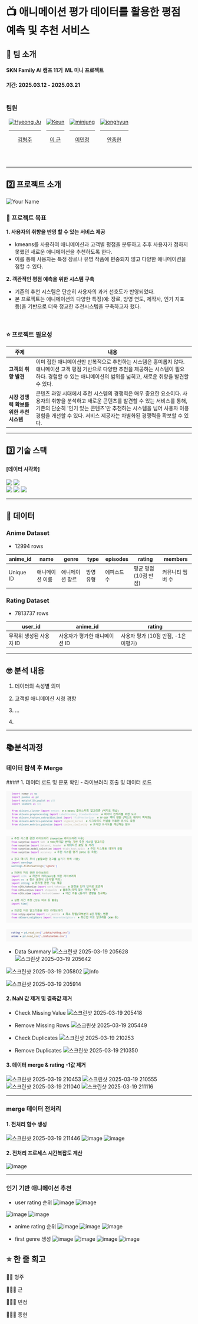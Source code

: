 # 📺 애니메이션 평가 데이터를 활용한 평점 예측 및 추천 서비스

## 👤 팀 소개
#### SKN Family AI 캠프 11기  ML 미니 프로젝트 <br/>
#### 기간: 2025.03.12 - 2025.03.21 <br/><br/>

### 팀원
<table>
  <thead>
    <td align="center">
      <a href="https://github.com/KimHyeongJu">
        <img src="https://github.com/Kim-Hyeong-Ju.png" width="150" alt="Hyeong Ju"/><br /><hr/>
        김형주
      </a><br />
    </td>
    <td align="center">
      <a href="https://github.com/REROUN">
        <img src="https://github.com/REROUN.png" width="150" alt="Keun"/><br /><hr/>
        이 근
      </a><br />
    </td>
    <td align="center">
      <a href="https://github.com/minjung2266">
        <img src="https://github.com/minjung2266.png" width="150" alt="minjung"/><br /><hr/>
        이민정
      </a><br />
    </td>
    <td align="center">
      <a href="https://github.com/hyunahn23">
        <img src="https://github.com/hyunahn23.png" width="150" alt="jonghyun"/><br /><hr/>
        안종현
      </a><br />
    </td>
  </thead>
</table>

<br/><br/>
<hr>

## 2️⃣ 프로젝트 소개
![Your Name](https://github.com/user-attachments/assets/6921be0b-0fb6-4592-8dd4-f8eedf11f68a)


### 📖 프로젝트 목표
**1. 사용자의 취향을 반영 할 수 있는 서비스 제공**

- kmeans를 사용하여 애니메이션과 고객별 평점을 분류하고 추후 사용자가 접하지 못했던 새로운 애니메이션을 추천하도록 한다.
- 이를 통해 사용자는 특정 장르나 유명 작품에 편중되지 않고 다양한 애니메이션을 접할 수 있다.

**2. 객관적인 평점 예측을 위한 시스템 구축**

- 기존의 추천 시스템은 단순히 사용자의 과거 선호도가 반영되었다.
- 본 프로젝트는 애니메이션의 다양한 특징(예: 장르, 방영 연도, 제작사, 인기 지표 등)을 기반으로 더욱 정교한 추천시스템을 구축하고자 했다.
<br/>

### ⭐ 프로젝트 필요성
| **주제**                       | **내용**                                                                                   |
|---------------------------------|--------------------------------------------------------------------------------------------|
| **고객의 취향 발견**            | 이미 접한 애니메이션만 반복적으로 추천하는 시스템은 흥미롭지 않다. 애니메이션 고객 평점 기반으로 다양한 추천을 제공하는 시스템이 필요하다. 경험할 수 있는 애니메이션의 범위를 넓히고, 새로운 취향을 발견할 수 있다. |
| **시장 경쟁력 확보를 위한 추천 시스템** | 콘텐츠 과잉 시대에서 추천 시스템의 경쟁력은 매우 중요한 요소이다. 사용자의 취향을 분석하고 새로운 콘텐츠를 발견할 수 있는 서비스를 통해, 기존의 단순히 '인기 있는 콘텐츠'만 추천하는 시스템을 넘어 사용자 이용 경험을 개선할 수 있다. 서비스 제공자는 차별화된 경쟁력을 확보할 수 있다. |
<hr>

## 3️⃣ 기술 스택
#### [데이터 시각화]
<p>
  <img src="https://img.shields.io/badge/pandas-150458.svg?style=for-the-badge&logo=pandas&logoColor=white">
  <img src="https://img.shields.io/badge/matplotlib-0077B5.svg?style=for-the-badge&logo=matplotlib&logoColor=white"> <br>
  <img src="https://img.shields.io/badge/Python-14354C?style=for-the-badge&logo=python&logoColor=white"> 
  <img src= "https://img.shields.io/badge/numpy-%23013243.svg?style=for-the-badge&logo=numpy&logoColor=white">
  <img src= "https://img.shields.io/badge/surprise-%23013243.svg?style=for-the-badge&logo=surprise&logoColor=blue">
</p>

<hr>

## 🔎 데이터

### Anime Dataset
* 12994 rows

| anime_id  | name            | genre        | type    | episodes | rating | members |
|-----------|-----------------|--------------|---------|----------|--------|---------|
| Unique ID | 애니메이션 이름 | 애니메이션 장르 | 방영 유형 | 에피소드 수 | 평균 평점 (10점 만점) | 커뮤니티 멤버 수 |


### Rating Dataset
* 7813737 rows

| user_id  | anime_id | rating |
|----------|----------|--------|
| 무작위 생성된 사용자 ID | 사용자가 평가한 애니메이션 ID | 사용자 평가 (10점 만점, -1은 미평가) |


<hr>

## 🤓 분석 내용
1. 데이터의 속성별 의미<br>

2. 고객별 애니메이션 시청 경향

3. ...
4. 
<hr>

## 📚분석과정
<h3>데이터 탐색 후 Merge</h3>
#### 1. 데이터 로드 및 분포 확인
- 라이브러리 호출 및 데이터 로드

![라이브러리 호출 ](https://github.com/encore-SKN11/ML-8Team/blob/main/asset/%EB%9D%BC%EC%9D%B4%EB%B8%8C%EB%9F%AC%EB%A6%AC1.png)

![라이브러리 호출2](https://github.com/encore-SKN11/ML-8Team/blob/main/asset/%EB%9D%BC%EC%9D%B4%EB%B8%8C%EB%9F%AC%EB%A6%AC2.png)

![데이터로드](https://github.com/encore-SKN11/ML-8Team/blob/main/asset/data_load.png)

- Data Summary
![스크린샷 2025-03-19 205628](https://github.com/user-attachments/assets/ad3310d6-3fcc-479c-bd50-d85dd83948f2)
![스크린샷 2025-03-19 205642](https://github.com/user-attachments/assets/4aec8044-e9fd-4adc-afeb-9766082d93d5)

![스크린샷 2025-03-19 205802](https://github.com/user-attachments/assets/d22fcfd4-a3dd-499c-bc8a-a63035af5399)
![info](https://github.com/user-attachments/assets/5f1ffe67-af0a-486d-88ee-91bb7987d791)

![스크린샷 2025-03-19 205914](https://github.com/user-attachments/assets/59db429e-3daf-462c-8aa3-e0d228eea2bd)


#### 2. NaN 값 제거 및 결측값 제거
- Check Missing Value
![스크린샷 2025-03-19 205418](https://github.com/user-attachments/assets/ea545619-3850-4a64-a9eb-472cc40e74b5)

- Remove Missing Rows
![스크린샷 2025-03-19 205449](https://github.com/user-attachments/assets/1dff67de-b9e8-4a58-aa71-fb3f6ed39585)

- Check Duplicates
![스크린샷 2025-03-19 210253](https://github.com/user-attachments/assets/3d8a9b95-e339-43e7-9621-dbbded64ced4)

- Remove Duplicates
![스크린샷 2025-03-19 210350](https://github.com/user-attachments/assets/acdb686d-5b91-4ee9-8e9f-a1e48c18f8ed)

#### 3. 데이터 merge & rating -1값 제거 
![스크린샷 2025-03-19 210453](https://github.com/user-attachments/assets/9cb7d4b9-a10c-4063-9eb7-f21ef97cc2d4)
![스크린샷 2025-03-19 210555](https://github.com/user-attachments/assets/7d617a59-3530-46a7-941e-9bf6dd1ccf5c)
![스크린샷 2025-03-19 211040](https://github.com/user-attachments/assets/ffe670ed-6ad6-43ab-9d39-52692a1770be)
![스크린샷 2025-03-19 211116](https://github.com/user-attachments/assets/23ad0494-164d-4a78-859c-5e75063e4a1a)
<hr>

<h3>merge 데이터 전처리</h3>

#### 1. 전처리 함수 생성

![스크린샷 2025-03-19 211446](https://github.com/user-attachments/assets/1019d8d5-6bc9-4900-a155-ec95cd8e7f2f)
![image](https://github.com/user-attachments/assets/17e210df-726d-4fa8-9f2a-9e020b34c6fd)
![image](https://github.com/user-attachments/assets/b51bc43a-c491-4e95-8746-f862381b6dc7)

#### 2. 전처리 프로세스 시간복잡도 계산
![image](https://github.com/user-attachments/assets/8ec55253-e8da-4320-968f-367e928c4c83)

<hr>
<h3>인기 기반 애니메이션 추천</h3>

- user rating 순위
![image](https://github.com/user-attachments/assets/a9e78b95-bc1c-4add-a4ce-6768ce56348b)
![image](https://github.com/user-attachments/assets/4796b62c-707f-42fc-a42f-b2f75539cdbc)

![image](https://github.com/user-attachments/assets/5cb98be6-45d8-440f-ac75-293f7bcda3c4)
![image](https://github.com/user-attachments/assets/d3b9ea88-802b-4c49-bb89-680c2a8be6ee)

- anime rating 순위
![image](https://github.com/user-attachments/assets/6d61fcbb-2403-475e-ae6d-b8e7e9ab36f1)
![image](https://github.com/user-attachments/assets/fea261f5-9d76-4d18-b9ae-058123a33921)
![image](https://github.com/user-attachments/assets/6de0434b-d42e-4679-a951-6335ddf079bb)

- first genre 생성
![image](https://github.com/user-attachments/assets/9b90b24b-f4ba-4cfe-9742-e9a2f8a361f8)
![image](https://github.com/user-attachments/assets/8dbf4d16-e4c0-4bbc-b387-705e6ebd2f84)
![image](https://github.com/user-attachments/assets/fda6abab-0ead-4439-ab6c-dd792538f303)
![image](https://github.com/user-attachments/assets/fd9427b9-f1d3-4f9b-a3bb-4ac0c89ea936)

## ⭐ 한 줄 회고
🧑🏻 형주


🧑🏻‍🦱 근


👱🏻‍♀️ 민정


👨🏻‍🦰 종현
